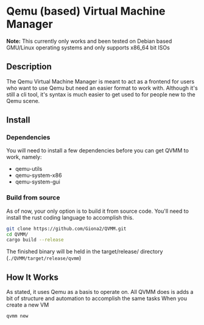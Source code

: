 # Qemu (based) Virtual Machine Manager
**Note:** This currently only works and been tested on Debian based GMU/Linux operating systems and only supports x86_64 bit ISOs
## Description
The Qemu Virtual Machine Manager is meant to act as a frontend for users who want to use Qemu but need an easier format to work with. Although it's still a cli tool, it's syntax is much easier to get used to for people new to the Qemu scene.
## Install
### Dependencies
You will need to install a few dependencies before you can get QVMM to work, namely:
- qemu-utils
- qemu-system-x86
- qemu-system-gui
### Build from source
As of now, your only option is to build it from source code. You'll need to install the rust coding language to accomplish this.
```bash
git clone https://github.com/Giona2/QVMM.git
cd QVMM/
cargo build --release
```
The finished binary will be held in the target/release/ directory (``` ./QVMM/target/release/qvmm ```)
## How It Works
As stated, it uses Qemu as a basis to operate on. All QVMM does is adds a bit of structure and automation to accomplish the same tasks
When you create a new VM
```bash
qvmm new
```

